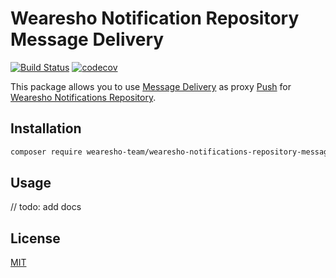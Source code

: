 # Wearesho Notification Repository Message Delivery
[![Build Status](https://travis-ci.org/wearesho-team/wearesho-notifications-repository-message-delivery.svg?branch=master)](https://travis-ci.org/wearesho-team/wearesho-notifications-repository-message-delivery)
[![codecov](https://codecov.io/gh/wearesho-team/wearesho-notifications-repository-message-delivery/branch/master/graph/badge.svg)](https://codecov.io/gh/wearesho-team/wearesho-notifications-repository-message-delivery)

This package allows you to use [Message Delivery](https://github.com/wearesho-team/message-delivery)
as proxy [Push](https://github.com/wearesho-team/wearesho-notifications-repository/blob/1.1.0/src/Push.php)
for [Wearesho Notifications Repository](https://github.com/wearesho-team/wearesho-notifications-repository).

## Installation

```bash
composer require wearesho-team/wearesho-notifications-repository-message-delivery
```

## Usage

// todo: add docs

## License
[MIT](./LICENSE)
